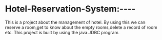 # Hotel-Reservation-System:----
This is a project about the management of hotel.
By using this we can reserve a room,get to know about the empty rooms,delete a record of room etc.
This project is built by using the java JDBC program.
